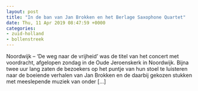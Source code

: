 ```yaml
---
layout: post
title: "In de ban van Jan Brokken en het Berlage Saxophone Quartet"
date: Thu, 11 Apr 2019 08:47:59 +0000
categories: 
- zuid-holland 
- bollenstreek 
---
```


Noordwijk &#8211; ‘De weg naar de vrijheid’ was de titel van het concert met voordracht, afgelopen zondag in de Oude Jeroenskerk in Noordwijk. Bijna twee uur lang zaten de bezoekers op het puntje van hun stoel te luisteren naar de boeiende verhalen van Jan Brokken en de daarbij gekozen stukken met meeslepende muziek van onder [&#8230;]

